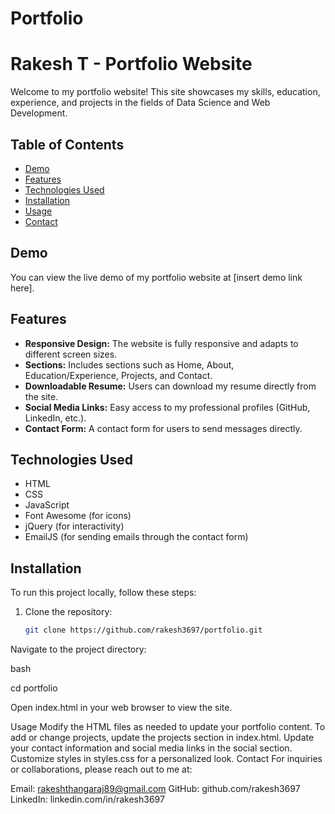 # Portfolio

# Rakesh T - Portfolio Website

Welcome to my portfolio website! This site showcases my skills, education, experience, and projects in the fields of Data Science and Web Development.

## Table of Contents

- [Demo](#demo)
- [Features](#features)
- [Technologies Used](#technologies-used)
- [Installation](#installation)
- [Usage](#usage)
- [Contact](#contact)

## Demo

You can view the live demo of my portfolio website at [insert demo link here].

## Features

- **Responsive Design:** The website is fully responsive and adapts to different screen sizes.
- **Sections:** Includes sections such as Home, About, Education/Experience, Projects, and Contact.
- **Downloadable Resume:** Users can download my resume directly from the site.
- **Social Media Links:** Easy access to my professional profiles (GitHub, LinkedIn, etc.).
- **Contact Form:** A contact form for users to send messages directly.

## Technologies Used

- HTML
- CSS
- JavaScript
- Font Awesome (for icons)
- jQuery (for interactivity)
- EmailJS (for sending emails through the contact form)

## Installation

To run this project locally, follow these steps:

1. Clone the repository:

   ```bash
   git clone https://github.com/rakesh3697/portfolio.git
Navigate to the project directory:

bash

cd portfolio

Open index.html in your web browser to view the site.

Usage
Modify the HTML files as needed to update your portfolio content.
To add or change projects, update the projects section in index.html.
Update your contact information and social media links in the social section.
Customize styles in styles.css for a personalized look.
Contact
For inquiries or collaborations, please reach out to me at:

Email: rakeshthangaraj89@gmail.com
GitHub: github.com/rakesh3697
LinkedIn: linkedin.com/in/rakesh3697


